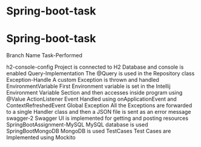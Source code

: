 # Spring-boot-task
# Spring-boot-task
Branch Name             Task-Performed

h2-console-config       Project is connected to H2 Database and console is enabled
Query-Implementation    The @Query is used in the Repository class
Exception-Handle        A custom Exception is thrown and handled
EnvironmentVariable     First Environment variable is set in the Intellij Environment Variable Section and then accesses inside program using @Value
ActionListener          Event Handled using onApplicationEvent and ContextRefreshedEvent 
Global Exception        All the Exceptions are forwarded to a single Handler class and then a JSON file is sent as an error message
swagger-2               Swagger UI is implemented for getting and posting resources
SpringBootAssignment-MySQL MySQL database is used
SpringBootMongoDB       MongoDB is used 
TestCases               Test Cases are Implemented using Mockito 
